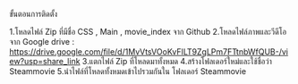 ขั้นตอนการติดตั้ง

1.โหลดไฟล์ Zip ที่มีชื่อ CSS , Main , movie_index  จาก Github 
2.โหลดไฟล์ภาพและวีดีโอจาก Google drive : https://drive.google.com/file/d/1MvVtsVOoKvFILT9ZgLPm7FTtnbWfQUB-/view?usp=share_link
3.แตกไฟล์ Zip ที่โหลดมาทั้งหมด
4.สร้างโฟลเดอร์ใหม่และใช้ชื่อว่า Steammovie 
5.นำไฟล์ที่โหลดทั้งหมดเข้าไปรวมกันใน โฟลเดอร์ Steammovie
